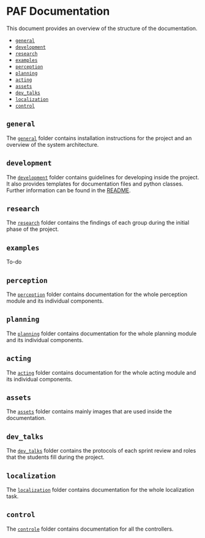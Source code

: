 # PAF Documentation

This document provides an overview of the structure of the documentation.

- [`general`](#general)
- [`development`](#development)
- [`research`](#research)
- [`examples`](#examples)
- [`perception`](#perception)
- [`planning`](#planning)
- [`acting`](#acting)
- [`assets`](#assets)
- [`dev_talks`](#dev_talks)
- [`localization`](#localization)
- [`control`](#control)

## `general`

The [`general`](./general/) folder contains installation instructions for the project and an overview of the system architecture.

## `development`

The [`development`](./development/) folder contains guidelines for developing inside the project. It also provides templates for documentation files and python classes. Further information can be found in the [README](development/README.md).

## `research`

The [`research`](./research/) folder contains the findings of each group during the initial phase of the project.

## `examples`

To-do

## `perception`

The [`perception`](./perception/) folder contains documentation for the whole perception module and its individual components.

## `planning`

The [`planning`](./planning/) folder contains documentation for the whole planning module and its individual components.

## `acting`

The [`acting`](./acting/) folder contains documentation for the whole acting module and its individual components.

## `assets`

The [`assets`](./assets/) folder contains mainly images that are used inside the documentation.

## `dev_talks`

The [`dev_talks`](./dev_talks/README.md) folder contains the protocols of each sprint review and roles that the students fill during the project.

## `localization`
The [`localization`](./localization/) folder contains documentation for the whole localization task.

## `control`
The [`controle`](./control/) folder contains documentation for all the controllers.
